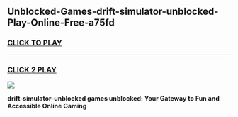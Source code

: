 
## Unblocked-Games-drift-simulator-unblocked-Play-Online-Free-a75fd
<h3>
<a href="https://premium76.site?title=drift-simulator-unblocked&ref=26A">CLICK TO PLAY</a></h3>
<hr>

<h3>
<a href="https://premium76.site?title=drift-simulator-unblocked&ref=26A">CLICK 2 PLAY</a>
  
</h3>

<a href="https://premium76.site?title=drift-simulator-unblocked&ref=26A"><img src="https://clearcache.store/games.png"></a>


**drift-simulator-unblocked games unblocked: Your Gateway to Fun and Accessible Online Gaming**
